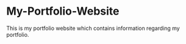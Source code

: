 # My-Portfolio-Website
This is my portfolio website which contains information regarding my portfolio.
